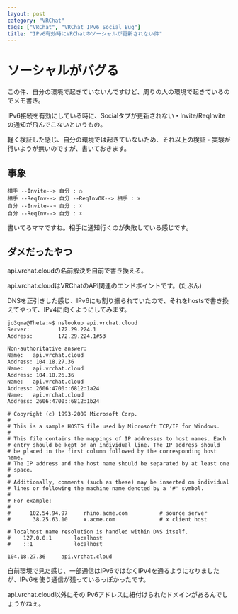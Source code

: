 ```yaml
---
layout: post
category: "VRChat"
tags: ["VRChat", "VRChat IPv6 Social Bug"]
title: "IPv6有効時にVRChatのソーシャルが更新されない件"
---
```


# ソーシャルがバグる
この件、自分の環境で起きていないんですけど、周りの人の環境で起きているのでメモ書き。

IPv6接続を有効にしている時に、Socialタブが更新されない・Invite/ReqInviteの通知が飛んでこないというもの。

軽く検証した感じ、自分の環境では起きていないため、それ以上の検証・実験が行いようが無いのですが、書いておきます。

## 事象

```
相手 --Invite--> 自分 : ○
相手 --ReqInv--> 自分 --ReqInvOK--> 相手 : ☓
自分 --Invite--> 自分 : ☓ 
自分 --ReqInv--> 自分 : ☓ 
```

書いてるママですね。相手に通知行くのが失敗している感じです。

## ダメだったやつ
api.vrchat.cloudの名前解決を自前で書き換える。

api.vrchat.cloudはVRChatのAPI関連のエンドポイントです。(たぶん)

DNSを正引きした感じ、IPv6にも割り振られていたので、それをhostsで書き換えてやって、IPv4に向くようにしてみます。

```bash
jo3qma@Theta:~$ nslookup api.vrchat.cloud
Server:         172.29.224.1
Address:        172.29.224.1#53

Non-authoritative answer:
Name:   api.vrchat.cloud
Address: 104.18.27.36
Name:   api.vrchat.cloud
Address: 104.18.26.36
Name:   api.vrchat.cloud
Address: 2606:4700::6812:1a24
Name:   api.vrchat.cloud
Address: 2606:4700::6812:1b24
```

```C:\Windows\System32\drivers\etc\hosts
# Copyright (c) 1993-2009 Microsoft Corp.
#
# This is a sample HOSTS file used by Microsoft TCP/IP for Windows.
#
# This file contains the mappings of IP addresses to host names. Each
# entry should be kept on an individual line. The IP address should
# be placed in the first column followed by the corresponding host name.
# The IP address and the host name should be separated by at least one
# space.
#
# Additionally, comments (such as these) may be inserted on individual
# lines or following the machine name denoted by a '#' symbol.
#
# For example:
#
#      102.54.94.97     rhino.acme.com          # source server
#       38.25.63.10     x.acme.com              # x client host

# localhost name resolution is handled within DNS itself.
#    127.0.0.1       localhost
#    ::1             localhost

104.18.27.36     api.vrchat.cloud
```

自前環境で見た感じ、一部通信はIPv6ではなくIPv4を通るようになりましたが、IPv6を使う通信が残っているっぽかったです。

api.vrchat.cloud以外にそのIPv6アドレスに紐付けられたドメインがあるんでしょうかねぇ。

